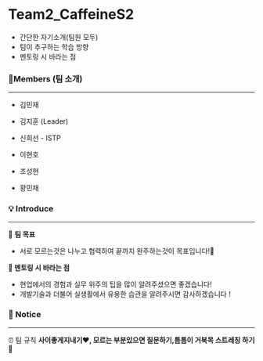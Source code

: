 # Team2_CaffeineS2

- 간단한 자기소개(팀원 모두)
- 팀이 추구하는 학습 방향
- 멘토링 시 바라는 점


### 💜Members (팀 소개)

---

- 김민재
    
- 김지훈 (Leader)
    
- 신희선 - ISTP

- 이현호
    
- 조성현
    
- 황민채


### 💡 Introduce

---



</aside>

🧷 **팀 목표**

- 서로 모르는것은 나누고 협력하여 끝까지 완주하는것이 목표입니다!🥰
    
    

**🧷 멘토링 시 바라는 점**

- 현업에서의 경험과 실무 위주의 팁을 많이 알려주셨으면 좋겠습니다!
- 개발기술과 더불어 실생활에서 유용한 습관을 알려주시면 감사하겠습니다 !


### 📌 Notice

---

<aside>
    
⏰ 팀 규칙
**사이좋게지내기❤︎, 모르는 부분있으면 질문하기,틈틈이 거북목 스트레칭 하기🙆**
